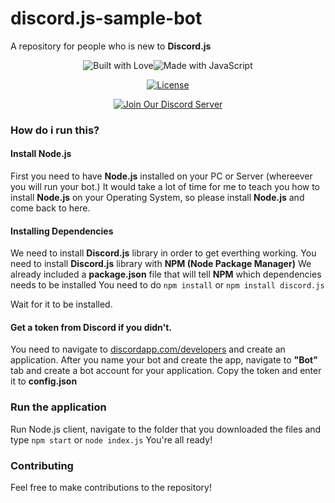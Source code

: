 # discord.js-sample-bot
A repository for people who is new to **Discord.js**


<div align="center">

  <p>
<img src="https://forthebadge.com/images/badges/built-with-love.svg" alt="Built with Love"><!--
--><img src="https://forthebadge.com/images/badges/made-with-javascript.svg" alt="Made with JavaScript">
  </p>

<p>
  <a href="https://github.com/NeotiDev/discord.js-sample-bot/blob/master/LICENSE"><img src="https://img.shields.io/github/license/NeotiDev/discord.js-sample-bot.svg?style=for-the-badge" alt="License"></a>
  </p>
  
  <p>
    <p>
    <a href="https://discord.gg/NqMA6xC"><img src="https://discordapp.com/api/guilds/478157155279699971/widget.png?style=banner2" alt="Join Our Discord Server"/></a>
  </p>
  </div>


### How do i run this?
#### Install Node.js
First you need to have **Node.js** installed on your PC or Server (whereever you will run your bot.)
It would take a lot of time for me to teach you how to install **Node.js** on your Operating System, so please install **Node.js** and come back to here.

#### Installing Dependencies
We need to install **Discord.js** library in order to get everthing working.
You need to install **Discord.js** library with **NPM (Node Package Manager)**
We already included a **package.json** file that will tell **NPM** which dependencies needs to be installed
You need to do ```npm install``` or ```npm install discord.js```

Wait for it to be installed.

#### Get a token from Discord if you didn't.
You need to navigate to [discordapp.com/developers](https://discordapp.com/developers) and create an application.
After you name your bot and create the app, navigate to **"Bot"** tab and create a bot account for your application.
Copy the token and enter it to **config.json**

### Run the application
Run Node.js client, navigate to the folder that you downloaded the files and type `npm start` or `node index.js`
You're all ready!

### Contributing
Feel free to make contributions to the repository!
